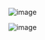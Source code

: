 ![image](https://github.com/user-attachments/assets/f507e435-2dea-40ba-8309-dcda93a29d03)

![image](https://github.com/user-attachments/assets/2e2e0cbd-6e21-4cd2-9c73-5edc89a3e49a)
